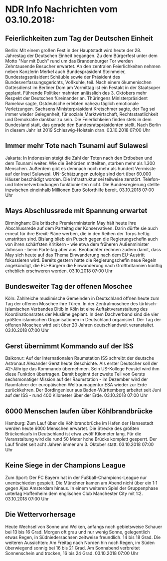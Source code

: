 # NDR Info Nachrichten vom 03.10.2018:


## Feierlichkeiten zum Tag der Deutschen Einheit
Berlin: Mit einem großen Fest in der Hauptstadt wird heute der 28. Jahrestag der Deutschen Einheit begangen. Zu dem Bürgerfest unter dem Motto "Nur mit Euch" rund um das Brandenburger Tor werden Zehntausende Besucher erwartet. An den zentralen Feierlichkeiten nehmen neben Kanzlerin Merkel auch Bundespräsident Steinmeier, Bundestagspräsident Schäuble sowie der Präsident des Bundesverfassungsgerichts, Voßkuhle, teil. Nach einem ökumenischen Gottesdienst im Berliner Dom am Vormittag ist ein Festakt in der Staatsoper geplant. Führende Politiker mahnten anlässlich des 3. Oktobers mehr Respekt der Deutschen füreinander an. Thüringens Ministerpräsident Ramelow sagte, Ostdeutsche erlebten nahezu täglich emotionale Verletzungen. Sachsens Ministerpräsident Kretschmer sagte, der Tag sei immer wieder Gelegenheit, für soziale Marktwirtschaft, Rechtsstaatlichkeit und Demokratie dankbar zu sein. Die Feierlichkeien finden stets in dem Bundesland statt, das gerade den Bundesratspräsidenten stellt. Nach Berlin in diesem Jahr ist 2019 Schleswig-Holstein dran. 03.10.2018 07:00 Uhr 

## Immer mehr Tote nach Tsunami auf Sulawesi
Jakarta: In Indonesien steigt die Zahl der Toten nach den Erdbeben und dem Tsunami weiter. Wie die Behörden mitteilten, starben mehr als 1.300 Menschen. Außerdem gibt es demnach noch mehr als hundert Vermisste auf der Insel Sulawesi. UN-Schätzungen zufolge sind dort über 60.000 Häuser beschädigt worden. Die Infrastruktur sei teilweise zerstört. Telefon- und Internetverbindungen funktionierten nicht. Die Bundesregierung stellte inzwischen eineinhalb Millionen Euro Soforthilfe bereit. 03.10.2018 07:00 Uhr 

## Mays Abschlussrede mit Spannung erwartet
Birmingham: Die britische Premierministerin May hält heute ihre Abschlussrede auf dem Parteitag der Konservativen. Darin dürfte sie auch erneut für ihre Brexit-Pläne werben, die in den Reihen der Torys heftig umstritten sind. Bislang blieb ein Putsch gegen die Regierungschefin auch von ihren schärfsten Kritikern - wie etwa dem früheren Außenminister Johnson - beim Parteitag aber aus. Beobachter rechnen zudem damit, dass May sich heute auf das Thema Einwanderung nach dem EU-Austritt fokussieren wird. Bereits gestern hatte die Regierungschefin neue Regeln angekündigt, die EU-Bürgern die Einwanderung nach Großbritannien künftig erheblich erschweren werden. 03.10.2018 07:00 Uhr 

## Bundesweiter Tag der offenen Moschee
Köln: Zahlreiche muslimische Gemeinden in Deutschland öffnen heute zum Tag der offenen Moschee ihre Türen. In der Zentralmoschee des türkisch-islamischen Verbandes Ditib in Köln ist eine Auftaktveranstaltung des Koordinationsrates der Muslime geplant. In dem Dachverband sind die vier größten islamischen Organisationen in Deutschland organisiert. Der Tag der offenen Moschee wird seit über 20 Jahren deutschlandweit veranstaltet. 03.10.2018 07:00 Uhr 

## Gerst übernimmt Kommando auf der ISS
Baikonur: Auf der Internationalen Raumstation ISS schreibt der deutsche Astronaut Alexander Gerst heute Geschichte. Als erster Deutscher soll der 42-Jährige das Kommando übernehmen. Sein US-Kollege Feustel wird ihm diese Funktion übertragen. Damit beginnt der zweite Teil von Gersts sechsmonatiger Mission auf der Raumstation - im Dezember wird der Raumfahrer der europäischen Weltraumagentur ESA wieder zur Erde zurückkehren. Der Bordingenieur aus Baden-Württemberg arbeitet seit Juni auf der ISS - rund 400 Kilometer über der Erde. 03.10.2018 07:00 Uhr 

## 6000 Menschen laufen über Köhlbrandbrücke
Hamburg: Zum Lauf über die Köhlbrandbrücke im Hafen der Hansestadt werden heute 6000 Menschen erwartet. Die Strecke des größten Brückenlaufs in Deutschland ist etwa zwölf Kilometer lang. Für die Veranstaltung wird die rund 50 Meter hohe Brücke komplett gesperrt. Der Lauf findet seit acht Jahren immer am 3. Oktober statt. 03.10.2018 07:00 Uhr 

## Keine Siege in der Champions League
Zum Sport: Der FC Bayern hat in der Fußball-Champions-League nur unentschieden gespielt. Die Münchner kamen am Abend nicht über ein 1:1 gegen Ajax Amsterdam hinaus. In einem weiteren Spiel der Gruppenphase unterlag Hoffenheim dem englischen Club Manchester City mit 1:2. 03.10.2018 07:00 Uhr 

## Die Wettervorhersage
Heute Wechsel von Sonne und Wolken, anfangs noch gebietsweise Schauer bei 13 bis 16 Grad. Morgen oft grau und nur wenig Sonne, gelegentlich etwas Regen, in Südniedersachsen zeitweise freundlich. 14 bis 18 Grad. Die weiteren Aussichten: Am Freitag nach Norden hin noch Regen, im Süden überwiegend sonnig bei 16 bis 21 Grad. Am Sonnabend verbreitet Sonnenschein und trocken, 16 bis 24 Grad. 03.10.2018 07:00 Uhr 
